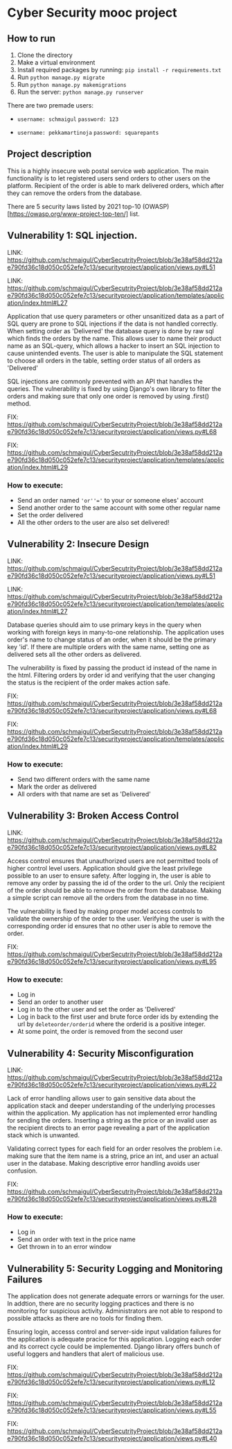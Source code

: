 # Cyber Security mooc project

## How to run

1. Clone the directory
2. Make a virtual environment
3. Install required packages by running: ``pip install -r requirements.txt``
4. Run ``python manage.py migrate``
5. Run ``python manage.py makemigrations``
6. Run the server: ``python manage.py runserver``

There are two premade users:

- ``username: schmaigul``
``password: 123``

- ``username: pekkamartinoja``
``password: squarepants``
 
## Project description

This is a highly insecure web postal service web application. The main functionality is to let registered users send orders to other users on the platform. Recipient of the order is able to mark delivered orders, which after they can remove the orders from the database. 

There are 5 security laws listed by 2021 top-10 (OWASP)[https://owasp.org/www-project-top-ten/] list.

## Vulnerability 1: SQL injection.

LINK: https://github.com/schmaigul/CyberSecutrityProject/blob/3e38af58dd212ae790fd36c18d050c052efe7c13/securityproject/application/views.py#L51

LINK: https://github.com/schmaigul/CyberSecutrityProject/blob/3e38af58dd212ae790fd36c18d050c052efe7c13/securityproject/application/templates/application/index.html#L27

Application that use query parameters or other unsanitized data as a part of SQL query are prone to SQL injections if the data is not handled correctly. When setting order as 'Delivered' the database query is done by raw sql which finds the orders by the name. This allows user to name their product name as an SQL-query, which allows a hacker to insert an SQL injection to cause unintended events. The user is able to manipulate the SQL statement to choose all orders in the table, setting order status of all orders as 'Delivered'

SQL injections are commonly prevented with an API that handles the queries. The vulnerability is fixed by using Django's own library to filter the orders and making sure that only one order is removed by using .first() method.

FIX: https://github.com/schmaigul/CyberSecutrityProject/blob/3e38af58dd212ae790fd36c18d050c052efe7c13/securityproject/application/views.py#L68

FIX: https://github.com/schmaigul/CyberSecutrityProject/blob/3e38af58dd212ae790fd36c18d050c052efe7c13/securityproject/application/templates/application/index.html#L29

### How to execute:

- Send an order named `` 'or''=' `` to your or someone elses' account
- Send another order to the same account with some other regular name
- Set the order delivered
- All the other orders to the user are also set delivered!

## Vulnerability 2: Insecure Design

LINK: https://github.com/schmaigul/CyberSecutrityProject/blob/3e38af58dd212ae790fd36c18d050c052efe7c13/securityproject/application/views.py#L51

LINK: https://github.com/schmaigul/CyberSecutrityProject/blob/3e38af58dd212ae790fd36c18d050c052efe7c13/securityproject/application/templates/application/index.html#L27

Database queries should aim to use primary keys in the query when working with foreign keys in many-to-one relationship. The application uses order's name to change status of an order, when it should be the primary key 'id'. If there are multiple orders with the same name, setting one as delivered sets all the other orders as delivered.

The vulnerability is fixed by passing the product id instead of the name in the html. Filtering orders by order id and verifying that the user changing the status is the recipient of the order makes action safe.

FIX: https://github.com/schmaigul/CyberSecutrityProject/blob/3e38af58dd212ae790fd36c18d050c052efe7c13/securityproject/application/views.py#L68

FIX: https://github.com/schmaigul/CyberSecutrityProject/blob/3e38af58dd212ae790fd36c18d050c052efe7c13/securityproject/application/templates/application/index.html#L29

### How to execute:

- Send two different orders with the same name
- Mark the order as delivered
- All orders with that name are set as 'Delivered'

## Vulnerability 3: Broken Access Control

LINK: https://github.com/schmaigul/CyberSecutrityProject/blob/3e38af58dd212ae790fd36c18d050c052efe7c13/securityproject/application/views.py#L82

Access control ensures that unauthorized users are not permitted tools of higher control level users. Application should give the least privilege possible to an user to ensure safety. After logging in, the user is able to remove any order by passing the id of the order to the url. Only the recipient of the order should be able to remove the order from the database. Making a simple script can remove all the orders from the database in no time.

The vulnerability is fixed by making proper model access controls to validate the ownership of the order to the user. Verifying the user is with the corresponding order id ensures that no other user is able to remove the order.

FIX: https://github.com/schmaigul/CyberSecutrityProject/blob/3e38af58dd212ae790fd36c18d050c052efe7c13/securityproject/application/views.py#L95

### How to execute:

- Log in
- Send an order to another user
- Log in to the other user and set the order as 'Delivered'
- Log in back to the first user and brute force order ids by extending the url by ``deleteorder/orderid`` where the orderid is a positive integer.
- At some point, the order is removed from the second user

## Vulnerability 4: Security Misconfiguration

LINK: https://github.com/schmaigul/CyberSecutrityProject/blob/3e38af58dd212ae790fd36c18d050c052efe7c13/securityproject/application/views.py#L22

Lack of error handling allows user to gain sensitive data about the application stack and deeper understanding of the underlying processes within the application. My application has not implemented error handling for sending the orders. Inserting a string as the price or an invalid user as the recipient directs to an error page revealing a part of the application stack which is unwanted.

Validating correct types for each field for an order resolves the problem i.e. making sure that the item name is a string, price an int, and user an actual user in the database. Making descriptive error handling avoids user confusion.

FIX: https://github.com/schmaigul/CyberSecutrityProject/blob/3e38af58dd212ae790fd36c18d050c052efe7c13/securityproject/application/views.py#L28

### How to execute:

- Log in
- Send an order with text in the price name
- Get thrown in to an error window

## Vulnerability 5: Security Logging and Monitoring Failures

The application does not generate adequate errors or warnings for the user. In addtion, there are no security logging practices and there is no monitoring for suspicious activity. Administrators are not able to respond to possible attacks as there are no tools for finding them.

Ensuring login, accesss control and server-side input validation failures for the application is adequate pracice for this application. Logging each order and its correct cycle could be implemented. Django library offers bunch of useful loggers and handlers that alert of malicious use.

FIX: https://github.com/schmaigul/CyberSecutrityProject/blob/3e38af58dd212ae790fd36c18d050c052efe7c13/securityproject/application/views.py#L12

FIX: https://github.com/schmaigul/CyberSecutrityProject/blob/3e38af58dd212ae790fd36c18d050c052efe7c13/securityproject/application/views.py#L55

FIX: https://github.com/schmaigul/CyberSecutrityProject/blob/3e38af58dd212ae790fd36c18d050c052efe7c13/securityproject/application/views.py#L40